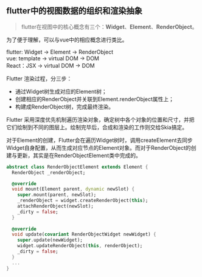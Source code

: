 ## flutter中的视图数据的组织和渲染抽象
> flutter在视图中的核心概念有三个：**Widget**、**Element**、**RenderObject**。  


 为了便于理解，可以与vue中的相应概念进行类比。  

 flutter: Widget -> Element -> RenderObject  
 vue: template -> virtual DOM -> DOM  
 React：JSX -> virtual DOM -> DOM  


 Flutter 渲染过程，分三步：
 - 通过Widget树生成对应的Element树；
 - 创建相应的RenderObject并关联到Element.renderObject属性上；
 - 构建成RenderObject树，完成最终渲染。

Flutter 采用深度优先机制遍历渲染对象，确定树中各个对象的位置和尺寸，并把它们绘制到不同的图层上。绘制完毕后，合成和渲染的工作则交给Skia搞定。


对于Element的创建，Flutter会在遍历Widget树时，调用createElement去同步Widget自身配置，从而生成对应节点的Element对象。而对于RenderObject的创建与更新，其实是在RenderObjectElement类中完成的。
```dart
abstract class RenderObjectElement extends Element {
  RenderObject _renderObject;

  @override
  void mount(Element parent, dynamic newSlot) {
    super.mount(parent, newSlot);
    _renderObject = widget.createRenderObject(this);
    attachRenderObject(newSlot);
    _dirty = false;
  }
   
  @override
  void update(covariant RenderObjectWidget newWidget) {
    super.update(newWidget);
    widget.updateRenderObject(this, renderObject);
    _dirty = false;
  }
  ...
}
```